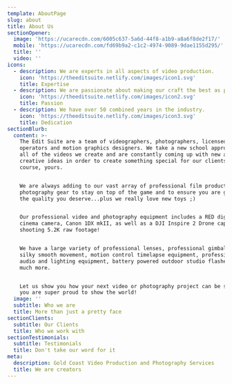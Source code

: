 ```yaml
---
template: AboutPage
slug: about
title: About Us
sectionOpener:
  image: 'https://ucarecdn.com/6005c637-5a6d-44f8-a1b9-a8a6f8de2f17/'
  mobile: 'https://ucarecdn.com/fd69b9a2-c1c2-4974-9089-9dae1155d295/'
  title: ''
  video: ''
icons:
  - description: We are experts in all aspects of video production.
    icon: 'https://theeditsuite.netlify.com/images/icon1.svg'
    title: Expertise
  - description: We are passionate about making our craft the best as possible.
    icon: 'https://theeditsuite.netlify.com/images/icon2.svg'
    title: Passion
  - description: We have over 50 combined years in the industry.
    icon: 'https://theeditsuite.netlify.com/images/icon3.svg'
    title: Dedication
sectionBlurb:
  content: >-
    The Edit Suite are a team of videographers, photographers, licensed drone
    operators and motion graphics designers. We take a new school approach to
    all of the videos we create and are constantly coming up with new and
    creative ideas in order to create something special for our clients and of
    course, yours.


    We are always adding to our vast array of professional film production and
    photography gear to stay on top of the game and to ensure you are getting
    the quality you deserve...plus we really love new toys ;)


    Our professional video and photography equipment includes a RED digital
    cinema camera, Canon 1DX mkII, as well as a DJI Inspire 2 Drone capable of
    shooting 5.2K raw footage!


    We have a large variety of professional lenses, professional gimbals for
    silky smooth movement, motion control timelapse equipment, professional
    audio and lighting equipment, battery powered outdoor studio flashes and
    much more.


    Let us show you how your next video or photography project can be something
    you are super proud to show the world!
  image: ''
  subtitle: Who we are
  title: More than just a pretty face
sectionClients:
  subtitle: Our Clients
  title: Who we work with
sectionTestimonials:
  subtitle: Testimonials
  title: Don't take our word for it
meta:
  description: Gold Coast Video Production and Photography Services
  title: We are creators
---
```


